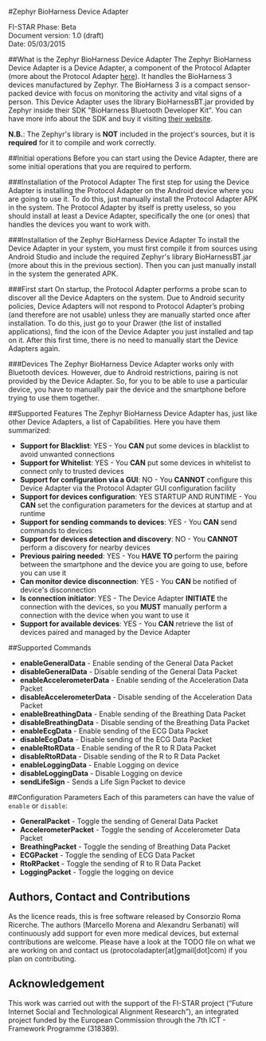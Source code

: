 #Zephyr BioHarness Device Adapter

FI-STAR Phase: Beta  
Document version: 1.0 (draft)  
Date: 05/03/2015

##What is the Zephyr BioHarness Device Adapter
The Zephyr BioHarness Device Adapter is a Device Adapter, a component of the Protocol Adapter (more about the Protocol Adapter [here](https://github.com/theIoTLab/ProtocolAdapterManager/blob/master/Protocol%20Adapter%20Guide.md)). It handles the BioHarness 3 devices manufactured by Zephyr. The BioHarness 3 is a compact sensor-packed device with focus on monitoring the activity and vital signs of a person. This Device Adapter uses the library BioHarnessBT.jar provided by Zephyr inside their SDK "BioHarness Bluetooth Developer Kit". You can have more info about the SDK and buy it visiting [their website](http://zephyranywhere.com/zephyr-labs/development-tools/).

**N.B.**: The Zephyr's library is **NOT** included in the project's sources, but it is **required** for it to compile and work correctly.

##Initial operations
Before you can start using the Device Adapter, there are some initial operations that you are required to perform.

###Installation of the Protocol Adapter
The first step for using the Device Adapter is installing the Protocol Adapter on the Android device where you are going to use it. To do this, just manually install the Protocol Adapter APK in the system.
The Protocol Adapter by itself is pretty useless, so you should install at least a Device Adapter, specifically the one (or ones) that handles the devices you want to work with.

###Installation of the Zephyr BioHarness Device Adapter
To install the Device Adapter in your system, you must first compile it from sources using Android Studio and include the required Zephyr's library BioHarnessBT.jar (more about this in the previous section). Then you can just manually install in the system the generated APK.

###First start
On startup, the Protocol Adapter performs a probe scan to discover all the Device Adapters on the system. Due to Android security policies, Device Adapters will not respond to Protocol Adapter’s probing (and therefore are not usable) unless they are manually started once after installation. To do this, just go to your Drawer (the list of installed applications), find the icon of the Device Adapter you just installed and tap on it. After this first time, there is no need to manually start the Device Adapters again.

###Devices
The Zephyr BioHarness Device Adapter works only with Bluetooth devices. However, due to Android restrictions, pairing is not provided by the Device Adapter. So, for you to be able to use a particular device, you have to manually pair the device and the smartphone before trying to use them together.

##Supported Features
The Zephyr BioHarness Device Adapter has, just like other Device Adapters, a list of Capabilities. Here you have them summarized:

* **Support for Blacklist**: YES - You **CAN** put some devices in blacklist to avoid unwanted connections
* **Support for Whitelist**: YES - You **CAN** put some devices in whitelist to connect only to trusted devices
* **Support for configuration via a GUI**: NO - You **CANNOT** configure this Device Adapter via the Protocol Adapter GUI configuration facility
* **Support for devices configuration**: YES STARTUP AND RUNTIME - You **CAN** set the configuration parameters for the devices at startup and at runtime
* **Support for sending commands to devices**: YES - You **CAN** send commands to devices
* **Support for devices detection and discovery**: NO - You **CANNOT** perform a discovery for nearby devices
* **Previous pairing needed**: YES - You **HAVE TO** perform the pairing between the smartphone and the device you are going to use, before you can use it
* **Can monitor device disconnection**: YES - You **CAN** be notified of device's disconnection
* **Is connection initiator**: YES - The Device Adapter **INITIATE** the connection with the devices, so you **MUST** manually perform a connection with the device when you want to use it
* **Support for available devices**: YES - You **CAN** retrieve the list of devices paired and managed by the Device Adapter

##Supported Commands
* **enableGeneralData** - Enable sending of the General Data Packet
* **disableGeneralData** - Disable sending of the General Data Packet
* **enableAccelerometerData** - Enable sending of the Acceleration Data Packet
* **disableAccelerometerData** - Disable sending of the Acceleration Data Packet
* **enableBreathingData** - Enable sending of the Breathing Data Packet
* **disableBreathingData** - Disable sending of the Breathing Data Packet
* **enableEcgData** - Enable sending of the ECG Data Packet
* **disableEcgData** - Disable sending of the ECG Data Packet
* **enableRtoRData** - Enable sending of the R to R Data Packet
* **disableRtoRData** - Disable sending of the R to R Data Packet
* **enableLoggingData** - Enable Logging on device
* **disableLoggingData** - Disable Logging on device
* **sendLifeSign** - Sends a Life Sign Packet to device

##Configuration Parameters
Each of this parameters can have the value of `enable` or `disable`:

* **GeneralPacket** - Toggle the sending of General Data Packet
* **AccelerometerPacket** - Toggle the sending of Accelerometer Data Packet
* **BreathingPacket** - Toggle the sending of Breathing Data Packet
* **ECGPacket** - Toggle the sending of ECG Data Packet
* **RtoRPacket** - Toggle the sending of R to R Data Packet
* **LoggingPacket** - Toggle the logging on device

## Authors, Contact and Contributions
As the licence reads, this is free software released by Consorzio Roma Ricerche. The authors (Marcello Morena and Alexandru Serbanati) will continuously add support for even more medical devices, but external contributions are welcome. Please have a look at the TODO file on what we are working on and contact us (protocoladapter[at]gmail[dot]com) if you plan on contributing.

## Acknowledgement
This work was carried out with the support of the FI-STAR project (“Future Internet Social and Technological Alignment Research”), an integrated project funded by the European Commission through the 7th ICT - Framework Programme (318389).

